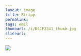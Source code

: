 ```yaml
---
layout: image
title: Stripy
permalink: 
tags: emil
thumburl: /i/DSCF2341_thumb.jpg
slideurl: 
---
```


![]({{site.url}}/i/DSCF2341_thumb.jpg)

